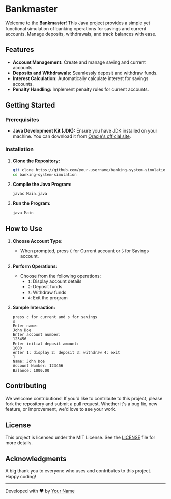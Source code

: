 # Bankmaster

Welcome to the **Bankmaster**! This Java project provides a simple yet functional simulation of banking operations for savings and current accounts. Manage deposits, withdrawals, and track balances with ease.

## Features

- **Account Management:** Create and manage saving and current accounts.
- **Deposits and Withdrawals:** Seamlessly deposit and withdraw funds.
- **Interest Calculation:** Automatically calculate interest for savings accounts.
- **Penalty Handling:** Implement penalty rules for current accounts.

## Getting Started

### Prerequisites

- **Java Development Kit (JDK):** Ensure you have JDK installed on your machine. You can download it from [Oracle's official site](https://www.oracle.com/java/technologies/javase-downloads.html).

### Installation

1. **Clone the Repository:**

    ```bash
    git clone https://github.com/your-username/banking-system-simulation.git
    cd banking-system-simulation
    ```

2. **Compile the Java Program:**

    ```bash
    javac Main.java
    ```

3. **Run the Program:**

    ```bash
    java Main
    ```

## How to Use

1. **Choose Account Type:**
   - When prompted, press `C` for Current account or `S` for Savings account.

2. **Perform Operations:**
   - Choose from the following operations:
     - `1`: Display account details
     - `2`: Deposit funds
     - `3`: Withdraw funds
     - `4`: Exit the program

3. **Sample Interaction:**

    ```
    press c for current and s for savings
    s
    Enter name:
    John Doe
    Enter account number:
    123456
    Enter initial deposit amount:
    1000
    enter 1: display 2: deposit 3: withdraw 4: exit
    1
    Name: John Doe
    Account Number: 123456
    Balance: 1000.00
    ```

## Contributing

We welcome contributions! If you'd like to contribute to this project, please fork the repository and submit a pull request. Whether it's a bug fix, new feature, or improvement, we'd love to see your work.

## License

This project is licensed under the MIT License. See the [LICENSE](LICENSE) file for more details.

## Acknowledgments

A big thank you to everyone who uses and contributes to this project. Happy coding!

---

Developed with ❤️ by [Your Name](https://github.com/your-username)
